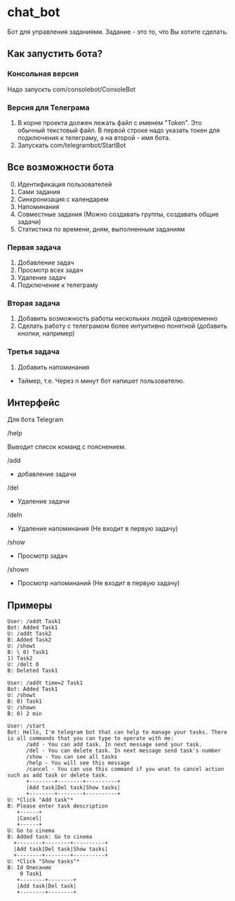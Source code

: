 # chat_bot

Бот для управления заданиями. Задание - это то, что Вы хотите сделать.

## Как запустить бота?

### Консольная версия

Надо запускть com/consolebot/ConsoleBot

### Версия для Телеграма

1) В корне проекта должен лежать файл с именем "Token". Это обычный текстовый файл. В первой строке надо указать токен для подключения к телеграму, а на второй - имя бота.
2) Запускать com/telegrambot/StartBot

## Все возможности бота

0) Идентификация пользователей
1) Сами задания
2) Синхронизация с календарем
3) Напоминания
5) Совместные задания (Можно создавать группы, создавать общие задачи)
6) Статистика по времени, дням, выполненным заданиям

### Первая задача

1) Добавление задач
4) Просмотр всех задач
5) Удаление задач
7) Подключение к телеграму

### Вторая задача

1) Добавить возможность работы нескольких людей однвоременно
3) Сделать работу с телеграмом более интуитивно понятной (добавить кнопки, например)

### Третья задача

1) Добавить напоминания
  - Таймер, т.е. Через n минут бот напишет пользователю.

## Интерфейс

Для бота Telegram

/help

Выводит список команд с пояснением.

/add

- добавление задачи

/del

- Удаление задачи

/deln 

- Удаление напоминания (Не входит в первую задачу)

/show

- Просмотр задач

/shown

- Просмотр напоминаний (Не входит в первую задачу)

## Примеры

```
User: /addt Task1
Bot: Added Task1
U: /addt Task2
B: Added Task2
U: /showt
B: \ 0) Task1
1) Task2
U: /delt 0
B: Deleted Task1
```

```
User: /addt time=2 Task1
Bot: Added Task1
U: /showt
B: 0) Task1
U: /shown
B: 0) 2 min
```

```
User: /start
Bot: Hello, I'm telegram bot that can help to manage your tasks. There is all commands that you can type to operate with me:
      /add - You can add task. In next message send your task.
      /del - You can delete task. In next message send task's number
      /show - You can see all tasks
      /help - You will see this message
      /cancel - You can use this command if you wnat to cancel action such as add task or delete task.  
      +--------+--------+----------+
      |Add task|Del task|Show tasks|
      +--------+--------+----------+
U: *Click "Add task"*
B: Please enter task description
   +------+
   |Cancel|
   +------+
U: Go to cinema
B: Added task: Go to cinema
  +--------+--------+----------+
  |Add task|Del task|Show tasks|
  +--------+--------+----------+
U: *Click "Show tasks"*
B: Id Описание
    0 Task1
   +--------+--------+
   |Add task|Del task|
   +--------+--------+
```
